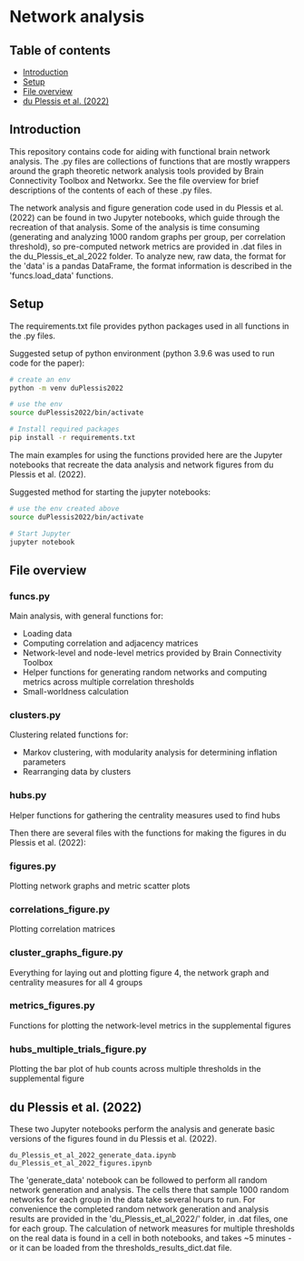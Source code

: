# Network analysis

## Table of contents

* [Introduction](#introduction)
* [Setup](#setup)
* [File overview](#file-overview)
* [du Plessis et al. (2022)](#du-plessis-et-al-2022)

## Introduction

This repository contains code for aiding with functional brain network analysis. The .py files are collections of functions that are mostly wrappers around the graph theoretic network analysis tools provided by Brain Connectivity Toolbox and Networkx. See the file overview for brief descriptions of the contents of each of these .py files.

The network analysis and figure generation code used in du Plessis et al. (2022) can be found in two Jupyter notebooks, which guide through the recreation of that analysis. Some of the analysis is time consuming (generating and analyzing 1000 random graphs per group, per correlation threshold), so pre-computed network metrics are provided in .dat files in the du_Plessis_et_al_2022 folder. To analyze new, raw data, the format for the 'data' is a pandas DataFrame, the format information is described in the 'funcs.load_data' functions.

## Setup

The requirements.txt file provides python packages used in all functions in the .py files.

Suggested setup of python environment (python 3.9.6 was used to run code for the paper):

```bash
# create an env
python -m venv duPlessis2022

# use the env
source duPlessis2022/bin/activate

# Install required packages
pip install -r requirements.txt
```

The main examples for using the functions provided here are the Jupyter notebooks that recreate the data analysis and network figures from du Plessis et al. (2022).

Suggested method for starting the jupyter notebooks:

```bash
# use the env created above
source duPlessis2022/bin/activate

# Start Jupyter
jupyter notebook
```

## File overview

### funcs.py

Main analysis, with general functions for:

* Loading data
* Computing correlation and adjacency matrices
* Network-level and node-level metrics provided by Brain Connectivity Toolbox
* Helper functions for generating random networks and computing metrics across multiple correlation thresholds
* Small-worldness calculation

### clusters.py

Clustering related functions for:

* Markov clustering, with modularity analysis for determining inflation parameters
* Rearranging data by clusters

### hubs.py

Helper functions for gathering the centrality measures used to find hubs

Then there are several files with the functions for making the figures in du Plessis et al. (2022):

### figures.py

Plotting network graphs and metric scatter plots

### correlations_figure.py

Plotting correlation matrices

### cluster_graphs_figure.py

Everything for laying out and plotting figure 4, the network graph and centrality measures for all 4 groups

### metrics_figures.py

Functions for plotting the network-level metrics in the supplemental figures

### hubs_multiple_trials_figure.py

Plotting the bar plot of hub counts across multiple thresholds in the supplemental figure

## du Plessis et al. (2022)

These two Jupyter notebooks perform the analysis and generate basic versions of the figures found in du Plessis et al. (2022).

    du_Plessis_et_al_2022_generate_data.ipynb
    du_Plessis_et_al_2022_figures.ipynb

The 'generate_data' notebook can be followed to perform all random network generation and analysis. The cells there that sample 1000 random networks for each group in the data take several hours to run. For convenience the completed random network generation and analysis results are provided in the 'du_Plessis_et_al_2022/' folder, in .dat files, one for each group. The calculation of network measures for multiple thresholds on the real data is found in a cell in both notebooks, and takes ~5 minutes - or it can be loaded from the thresholds_results_dict.dat file.
